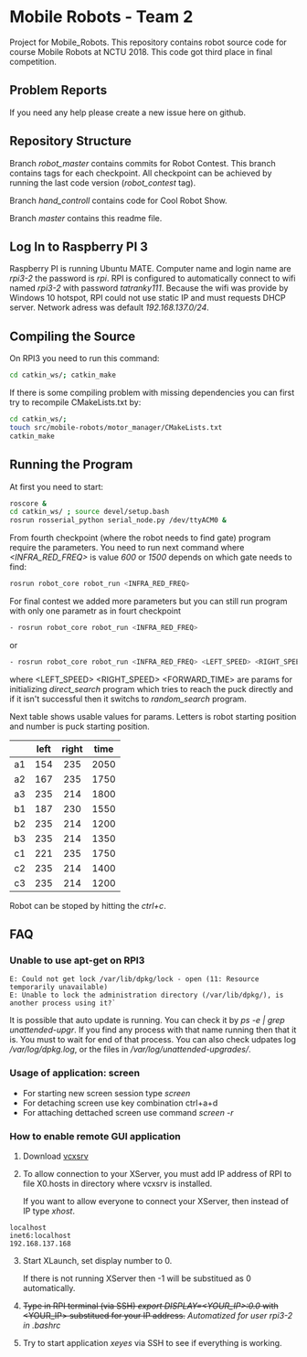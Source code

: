 # Mobile Robots - Team 2
Project for Mobile_Robots. This repository contains robot source code for course Mobile Robots at NCTU 2018. This code got third place in final competition.

## Problem Reports
If you need any help please create a new issue here on github.

## Repository Structure
Branch *robot_master* contains commits for Robot Contest. This branch contains tags for each checkpoint. All checkpoint can be achieved by running the last code version (*robot_contest* tag).

Branch *hand_controll* contains code for Cool Robot Show.

Branch *master* contains this readme file.

## Log In to Raspberry PI 3
Raspberry PI is running Ubuntu MATE. Computer name and login name are *rpi3-2* the password is *rpi*. RPI is configured to automatically connect to wifi named *rpi3-2* with password *tatranky111*. Because the wifi was provide by Windows 10 hotspot, RPI could not use static IP and must requests DHCP server. Network adress was default *192.168.137.0/24*.

## Compiling the Source
On RPI3 you need to run this command:
```bash
cd catkin_ws/; catkin_make
```
 
If there is some compiling problem with missing dependencies you can first try to recompile CMakeLists.txt by:
```bash
cd catkin_ws/;
touch src/mobile-robots/motor_manager/CMakeLists.txt
catkin_make
```

## Running the Program
At first you need to start:
```bash
roscore &
cd catkin_ws/ ; source devel/setup.bash
rosrun rosserial_python serial_node.py /dev/ttyACM0 &
```

From fourth checkpoint (where the robot needs to find gate) program require the parameters. You need to run next command where *<INFRA_RED_FREQ>* is value *600* or *1500* depends on which gate needs to find:
```bash
rosrun robot_core robot_run <INFRA_RED_FREQ>
```
 
For final contest we added more parameters but you can still run program with only one parametr as in fourt checkpoint
```bash
- rosrun robot_core robot_run <INFRA_RED_FREQ>
```
or
```bash
- rosrun robot_core robot_run <INFRA_RED_FREQ> <LEFT_SPEED> <RIGHT_SPEED> <FORWARD_TIME>
```
where <LEFT_SPEED> <RIGHT_SPEED> <FORWARD_TIME> are params for initializing *direct_search* program which tries to reach the puck directly and if it isn't successful then it switchs to *random_search* program.

Next table shows usable values for params. Letters is robot starting position and number is puck starting position.

| |left | right | time | 
|:----|:----:|:-----:|:------:|
| a1 | 154 | 235 | 2050 | 
| a2 | 167 | 235 | 1750 | 
| a3 | 235 | 214 | 1800 | 
| b1 | 187 | 230 | 1550 | 
| b2 | 235 | 214 | 1200 | 
| b3 | 235 | 214 | 1350 | 
| c1 | 221 | 235 | 1750 | 
| c2 | 235 | 214 | 1400 | 
| c3 | 235 | 214 | 1200 | 

Robot can be stoped by hitting the *ctrl+c*.

## FAQ
### Unable to use apt-get on RPI3
```
E: Could not get lock /var/lib/dpkg/lock - open (11: Resource temporarily unavailable)
E: Unable to lock the administration directory (/var/lib/dpkg/), is another process using it?`
```

It is possible that auto update is running. You can check it by *ps -e | grep  unattended-upgr*. If you find any process with that name running then that it is. You must to wait for end of that process. You can also check udpates log */var/log/dpkg.log*, or the files in */var/log/unattended-upgrades/*.

### Usage of application: screen
* For starting new screen session type *screen*
* For detaching screen use key combination ctrl+a+d
* For attaching dettached screen use command *screen -r*

### How to enable remote GUI application
1. Download [vcxsrv](https://sourceforge.net/projects/vcxsrv/)
2. To allow connection to your XServer, you must add IP address of RPI to file X0.hosts in directory where vcxsrv is installed.

   If you want to allow everyone to connect your XServer, then instead of IP type *xhost*.
```
localhost
inet6:localhost
192.168.137.168
```
3. Start XLaunch, set display number to 0.

   If there is not running XServer then -1 will be substitued as 0 automatically.
4. ~~Type in RPI terminal (via SSH) *export DISPLAY=<YOUR_IP>:0.0* with <YOUR_IP> substitued for your IP address.~~ *Automatized for user rpi3-2 in .bashrc*
5. Try to start application *xeyes* via SSH to see if everything is working.
